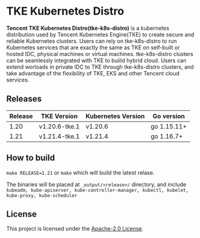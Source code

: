 # TKE Kubernetes Distro

**Tencent TKE Kubernetes Distro(tke-k8s-distro)** is a kubernetes distribution used by Tencent Kubernetes Engine(TKE) to create secure and reliable Kubernetes clusters. Users can rely on tke-k8s-distro to run Kubernetes services that are exactly the same as TKE on self-built or hosted IDC, physical machines or virtual machines. tke-k8s-distro clusters can be seamlessly integrated with TKE to buiild hybrid cloud. Users can extend worloads in private IDC to TKE through tke-k8s-distro clusters, and take advantage of the flexibility of TKE, EKS and other Tencent cloud services.

## Releases
| Release | TKE Version | Kubernetes Version | Go version |
| --- | --- | --- | --- |
| 1.20 | v1.20.6-tke.1 | v1.20.6 | go 1.15.11+ |
| 1.21 | v1.21.4-tke.1 | v1.21.4 | go 1.16.7+ |

## How to build
`make RELEASE=1.21` 
or 
`make` which will build the latest relase.

The binaries will be placed at `_output/<release>/` directory, and include `kubeadm, kube-apiserver, kube-controller-manager, kubectl, kubelet, kube-proxy, kube-scheduler`

## License

This project is licensed under the [Apache-2.0 License](LICENSE).